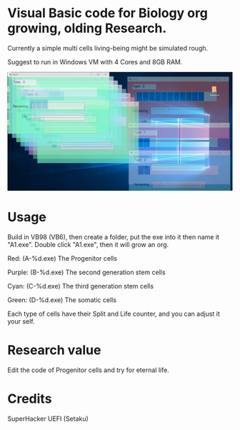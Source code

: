 # Visual Basic code for Biology org growing, olding Research.

Currently a simple multi cells living-being might be simulated rough.

Suggest to run in Windows VM with 4 Cores and 8GB RAM.

![plot](bio-sim1.png)

# Usage

Build in VB98 (VB6), then create a folder, put the exe into it then name it "A1.exe". Double click "A1.exe", then it will grow an org.

Red: (A-%d.exe) The Progenitor cells

Purple: (B-%d.exe) The second generation stem cells

Cyan: (C-%d.exe) The third generation stem cells

Green: (D-%d.exe) The somatic cells

Each type of cells have their Split and Life counter, and you can adjust it your self.

# Research value

Edit the code of Progenitor cells and try for eternal life.

# Credits

SuperHacker UEFI (Setaku)

